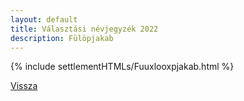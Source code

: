 ```yaml
---
layout: default
title: Választási névjegyzék 2022
description: Fülöpjakab
---
```


{% include settlementHTMLs/Fuuxlooxpjakab.html %}

[Vissza](../)